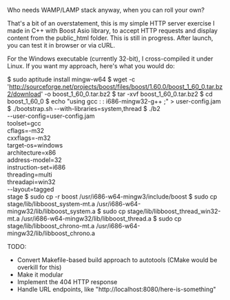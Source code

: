 Who needs WAMP/LAMP stack anyway, when you can roll your own?

That's a bit of an overstatement, this is my simple HTTP server exercise I made in C++ with Boost Asio library, to accept HTTP requests and display content from the public_html folder. This is still in progress. After launch, you can test it in browser or via cURL.

For the Windows executable (currently 32-bit), I cross-compiled it under Linux. If you want my approach, here's what you would do:

$ sudo aptitude install mingw-w64
$ wget -c 'http://sourceforge.net/projects/boost/files/boost/1.60.0/boost_1_60_0.tar.bz2/download' -o boost_1_60_0.tar.bz2
$ tar -xvf boost_1_60_0.tar.bz2
$ cd boost_1_60_0
$ echo "using gcc : : i686-mingw32-g++ ;" > user-config.jam
$ ./bootstrap.sh --with-libraries=system,thread
$ ./b2 \
    --user-config=user-config.jam \
    toolset=gcc \
    cflags=-m32 \
    cxxflags=-m32 \
    target-os=windows \
    architecture=x86 \
    address-model=32 \
    instruction-set=i686 \
    threading=multi \
    threadapi=win32 \
    --layout=tagged \
    stage
$ sudo cp -r boost /usr/i686-w64-mingw3/include/boost
$ sudo cp stage/lib/libboost_system-mt.a /usr/i686-w64-mingw32/lib/libboost_system.a
$ sudo cp stage/lib/libboost_thread_win32-mt.a /usr/i686-w64-mingw32/lib/libboost_thread.a
$ sudo cp stage/lib/libboost_chrono-mt.a /usr/i686-w64-mingw32/lib/libboost_chrono.a


TODO:
- Convert Makefile-based build approach to autotools (CMake would be overkill for this)
- Make it modular
- Implement the 404 HTTP response
- Handle URL endpoints, like "http://localhost:8080/here-is-something"

